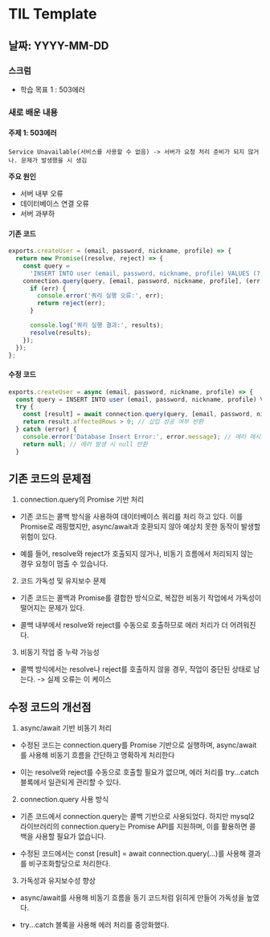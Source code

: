 # TIL Template

## 날짜: YYYY-MM-DD

### 스크럼
- 학습 목표 1 : 503에러


### 새로 배운 내용
#### 주제 1: 503에러
`Service Unavailable(서비스를 사용할 수 없음) -> 서버가 요청 처리 준비가 되지 않거나. 문제가 발생했을 시 생김`

**주요 원인**
- 서버 내부 오류
- 데이터베이스 연결 오류
- 서버 과부하

#### 기존 코드
```javascript
exports.createUser = (email, password, nickname, profile) => {
  return new Promise((resolve, reject) => {
    const query =
      'INSERT INTO user (email, password, nickname, profile) VALUES (?, ?, ?, ?)';
    connection.query(query, [email, password, nickname, profile], (err, results) => {
      if (err) {
        console.error('쿼리 실행 오류:', err);
        return reject(err);
      }

      console.log('쿼리 실행 결과:', results);
      resolve(results);
    });
  });
};
```


#### 수정 코드
```javascript
exports.createUser = async (email, password, nickname, profile) => {
  const query = INSERT INTO user (email, password, nickname, profile) VALUES (?, ?, ?, ?);
  try {
    const [result] = await connection.query(query, [email, password, nickname, profile]);
    return result.affectedRows > 0; // 삽입 성공 여부 반환
  } catch (error) {
    console.error('Database Insert Error:', error.message); // 에러 메시지 출력
    return null; // 에러 발생 시 null 반환
  }
```

## 기존 코드의 문제점

1) connection.query의 Promise 기반 처리





- 기존 코드는 콜백 방식을 사용하여 데이터베이스 쿼리를 처리 하고 있다. 이를 Promise로 래핑했지만, async/await과 호환되지 않아 예상치 못한 동작이 발생할 위험이 있다.



- 예를 들어, resolve와 reject가 호출되지 않거나, 비동기 흐름에서 처리되지 않는 경우 요청이 멈출 수 있습니다.

2) 코드 가독성 및 유지보수 문제





- 기존 코드는 콜백과 Promise를 결합한 방식으로, 복잡한 비동기 작업에서 가독성이 떨어지는 문제가 있다.



- 콜백 내부에서 resolve와 reject를 수동으로 호출하므로 에러 처리가 더 어려워진다.

3) 비동기 작업 중 누락 가능성





- 콜백 방식에서는 resolve나 reject를 호출하지 않을 경우, 작업이 중단된 상태로 남는다. -> 실제 오류는 이 케이스





## 수정 코드의 개선점

1) async/await 기반 비동기 처리





- 수정된 코드는 connection.query를 Promise 기반으로 실행하며, async/await를 사용해 비동기 흐름을 간단하고 명확하게 처리한다



 - 이는 resolve와 reject를 수동으로 호출할 필요가 없으며, 에러 처리를 try...catch 블록에서 일관되게 관리할 수 있다.

2) connection.query 사용 방식





- 기존 코드에서 connection.query는 콜백 기반으로 사용되었다. 하지만 mysql2 라이브러리의 connection.query는 Promise API를 지원하며, 이를 활용하면 콜백을 사용할 필요가 없습니다.



- 수정된 코드에서는 const [result] = await connection.query(...)를 사용해 결과를 비구조화할당으로 처리한다.

3) 가독성과 유지보수성 향상





- async/await를 사용해 비동기 흐름을 동기 코드처럼 읽히게 만들어 가독성을 높였다.



- try...catch 블록을 사용해 에러 처리를 중앙화했다.